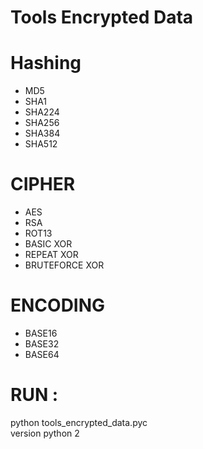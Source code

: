 # Tools Encrypted Data

# Hashing
- MD5
- SHA1
- SHA224
- SHA256
- SHA384
- SHA512

# CIPHER
- AES
- RSA
- ROT13
- BASIC XOR
- REPEAT XOR
- BRUTEFORCE XOR

# ENCODING
- BASE16
- BASE32
- BASE64

# RUN :
python tools_encrypted_data.pyc <br>
version python 2
